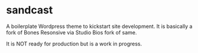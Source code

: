 # sandcast
A boilerplate Wordpress theme to kickstart site development. It is basically a fork of Bones Resonsive via Studio Bios fork of same.

It is NOT ready for production but is a work in progress.
